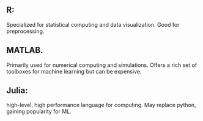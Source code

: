 ## R: 
Specialized for statistical computing and data visualization. Good for preprocessing.
## MATLAB. 
Primarily used for numerical computing and simulations. Offers a rich set of toolboxes for machine learning but can be expensive.
## Julia: 
high-level, high performance language for computing. May replace python, gaining popularity for ML.